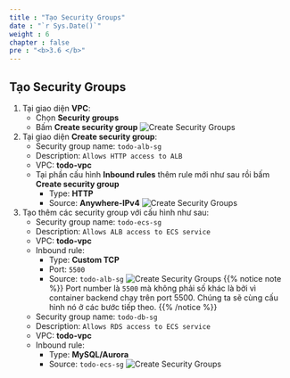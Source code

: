 ```yaml
---
title : "Tạo Security Groups"
date : "`r Sys.Date()`"
weight : 6
chapter : false
pre : "<b>3.6 </b>"
---
```

## Tạo Security Groups
1. Tại giao diện **VPC**:
    - Chọn **Security groups**
    - Bấm **Create security group**
    ![Create Security Groups](/images/3-networking-security/vpc_create_sg_1.png)
2. Tại giao diện **Create security group**:
    - Security group name: `todo-alb-sg`
    - Description: `Allows HTTP access to ALB`
    - VPC: **todo-vpc**
    - Tại phần cấu hình **Inbound rules** thêm rule mới như sau rồi bấm **Create security group**
      - Type: **HTTP**
      - Source: **Anywhere-IPv4**
    ![Create Security Groups](/images/3-networking-security/vpc_create_sg_2.png)
3. Tạo thêm các security group với cấu hình như sau:
    - Security group name: `todo-ecs-sg`
    - Description: `Allows ALB access to ECS service`
    - VPC: **todo-vpc**
    - Inbound rule: 
      - Type: **Custom TCP**
      - Port: `5500`
      - Source: `todo-alb-sg`
      ![Create Security Groups](/images/3-networking-security/vpc_create_sg_3.png)
{{% notice note %}}
Port number là `5500` mà không phải số khác là bởi vì container backend chạy trên port 5500. Chúng ta sẽ cùng cấu hình nó ở các bước tiếp theo.
{{% /notice %}}
    - Security group name: `todo-db-sg`
    - Description: `Allows RDS access to ECS service`
    - VPC: **todo-vpc**
    - Inbound rule: 
      - Type: **MySQL/Aurora**
      - Source: `todo-ecs-sg`
    ![Create Security Groups](/images/3-networking-security/vpc_create_sg_4.png)